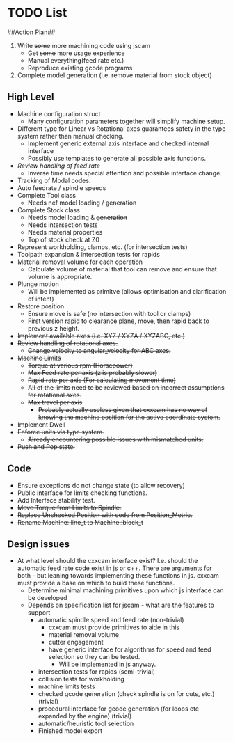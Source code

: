 # TODO List #

##Action Plan##
 1. Write ~~some~~ more machining code using jscam
    * Get ~~some~~ more usage experience
    * Manual everything(feed rate etc.)
    * Reproduce existing gcode programs
 2. Complete model generation (i.e. remove material from stock object)

## High Level ##
 * Machine configuration struct
    - Many configuration parameters together will simplify machine setup.
 * Different type for Linear vs Rotational axes guarantees safety in the type system rather than manual checking.
    - Implement generic external axis interface and checked internal interface
    - Possibly use templates to generate all possible axis functions.
 * *Review handling of feed rate*
    - Inverse time needs special attention and possible interface change.
 * Tracking of Modal codes.
 * Auto feedrate / spindle speeds
 * Complete Tool class
    - Needs nef model loading / ~~generation~~
 * Complete Stock class
    - Needs model loading & ~~generation~~
    - Needs intersection tests
    - Needs material properties
    - Top of stock check at Z0
 * Represent workholding, clamps, etc. (for intersection tests)
 * Toolpath expansion & intersection tests for rapids
 * Material removal volume for each operation
    - Calculate volume of material that tool can remove and ensure that volume is appropriate.
 * Plunge motion
    * Will be implemented as primitve (allows optimisation and clarification of intent)
 * Restore position
    - Ensure move is safe (no intersection with tool or clamps)
    - First version rapid to clearance plane, move, then rapid back to previous z height.
 * ~~Implement available axes (i.e. XYZ / XYZA / XYZABC, etc.)~~
 * ~~Review handling of rotational axes.~~
    - ~~Change velocity to angular_velocity for ABC axes.~~
 * ~~Machine Limits~~
    - ~~Torque at various rpm (Horsepower)~~
    - ~~Max Feed rate per axis (z is probably slower)~~
    - ~~Rapid rate per axis (For calculating movement time)~~
    - ~~All of the limits need to be reviewed based on incorrect assumptions for rotational axes.~~
    - ~~Max travel per axis~~
       - ~~Probably actually useless given that cxxcam has no way of knowing the machine position for the active coordinate system.~~
 * ~~Implement Dwell~~
 * ~~Enforce units via type system.~~
    - ~~Already encountering possible issues with mismatched units.~~
 * ~~Push and Pop state.~~

## Code ##
 * Ensure exceptions do not change state (to allow recovery)
 * Public interface for limits checking functions.
 * Add Interface stability test.
 * ~~Move Torque from Limits to Spindle.~~
 * ~~Replace Unchecked Position with code from Position_Metric.~~
 * ~~Rename Machine::line_t to Machine::block_t~~

## Design issues ##
 * At what level should the cxxcam interface exist?
   I.e. should the automatic feed rate code exist in js or c++. There are arguments for both - but leaning towards implementing these functions in js. cxxcam must provide a base on which to build these functions.
    - Determine minimal machining primitives upon which js interface can be developed
    - Depends on specification list for jscam - what are the features to support
       * automatic spindle speed and feed rate (non-trivial)
          - cxxcam must provide primitives to aide in this
          - material removal volume
          - cutter engagement
          - have generic interface for algorithms for speed and feed selection so they can be tested. 
             - Will be implemented in js anyway.
       * intersection tests for rapids (semi-trivial)
       * collision tests for workholding
       * machine limits tests
       * checked gcode generation (check spindle is on for cuts, etc.) (trivial)
       * procedural interface for gcode generation (for loops etc expanded by the engine) (trivial)
       * automatic/heuristic tool selection
       * Finished model export
